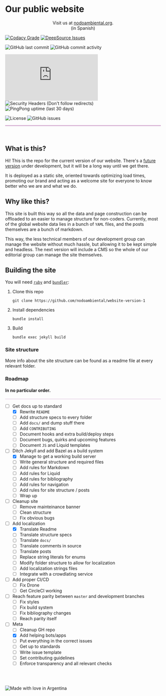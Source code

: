 
# Our public website

<p style="text-align:center;">Visit us at <a href="https://nodoambiental.org">nodoambiental.org</a>.<br>(in Spanish)</p>

[![Codacy Grade](https://app.codacy.com/project/badge/Grade/db929a95de9143a5a1a6df49f907030b)](https://www.codacy.com/gh/nodoambiental/website-version-1/dashboard?utm_source=github.com&amp;utm_medium=referral&amp;utm_content=nodoambiental/website-version-1&amp;utm_campaign=Badge_Grade) [![DeepSource Issues](https://deepsource.io/gh/nodoambiental/website-version-1.svg/?label=active+issues&show_trend=true&token=M1h9O4ftajm72GxBp_rSBQ4h)](https://deepsource.io/gh/nodoambiental/website-version-1/?ref=repository-badge)

![GitHub last commit](https://img.shields.io/github/last-commit/nodoambiental/website-version-1) ![GitHub commit activity](https://img.shields.io/github/commit-activity/m/nodoambiental/website-version-1)

![Mozilla HTTP Observatory Grade](https://img.shields.io/mozilla-observatory/grade-score/nodoambiental.org?publish) ![Security Headers (Don't follow redirects)](https://img.shields.io/security-headers?ignoreRedirects&url=https%3A%2F%2Fnodoambiental.org) ![PingPong uptime (last 30 days)](https://img.shields.io/pingpong/uptime/sp_5730e230eff6469e9c49556f640835d6)

![License](https://img.shields.io/github/license/nodoambiental/website-version-1) ![GitHub issues](https://img.shields.io/github/issues/nodoambiental/website-version-1)

<hr style="height:3px;background-color:#99339060;"><br>

## What is this?

Hi! This is the repo for the current version of our website. There's a [future version](https://github.com/nodoambiental/website-version-2) under development, but it will be a long way until we get there.

It is deployed as a static site, oriented towards optimizing load times, promoting our brand and acting as a welcome site for everyone to know better who we are and what we do.

## Why like this?

This site is built this way so all the data and page construction can be offloaded to an easier to manage structure for non-coders. Currently, most of the global website data lies in a bunch of `YAML` files, and the posts themselves are a bunch of markdown.

This way, the less technical members of our development group can manage the website without much hassle, but allowing it to be kept simple and headless. The next version will include a CMS so the whole of our editorial group can manage the site themselves.

## Building the site

You will need [`ruby`](https://www.ruby-lang.org/es/documentation/installation/) and [`bundler`](https://bundler.io/es/):

1. Clone this repo

    ```shell
    git clone https://github.com/nodoambiental/website-version-1
    ```

2. Install dependencies

    ```shell
    bundle install
    ```

3. Build

    ```shell
    bundle exec jekyll build
    ```

### Site structure

More info about the site structure can be found as a readme file at every relevant folder.

### Roadmap

#### In no particular order.

<hr style="height:1px;background-color:#99339060;">

- [ ] Get docs up to standard
  - [x] Rewrite `README`
  - [ ] Add structure specs to every folder
  - [ ] Add `docs/` and dump stuff there
  - [ ] Add `CONTRIBUTING`
  - [ ] Document hooks and extra build/deploy steps
  - [ ] Document bugs, quirks and upcoming features
  - [ ] Document `JS` and Liquid templates

- [ ] Ditch Jekyll and add Bazel as a build system
  - [x] Manage to get a working build server
  - [ ] Write general structure and required files
  - [ ] Add rules for Markdown
  - [ ] Add rules for Liquid
  - [ ] Add rules for bibliography
  - [ ] Add rules for navigation
  - [ ] Add rules for site structure / posts
  - [ ] Wrap up

- [ ] Cleanup site
  - [ ] Remove mainteinance banner
  - [ ] Clean structure
  - [ ] Fix obvious bugs

- [ ] Add localization
  - [x] Translate Readme
  - [ ] Translate structure specs
  - [ ] Translate `docs/`
  - [ ] Translate comments in source
  - [ ] Translate posts
  - [ ] Replace string literals for enums
  - [ ] Modify folder structure to allow for localization
  - [ ] Add localization strings files
  - [ ] Integrate with a crowdlating service

- [ ] Add proper CI/CD
  - [ ] Fix Drone
  - [ ] Get CircleCI working

- [ ] Reach feature parity between `master` and development branches
  - [ ] Fix styles
  - [ ] Fix build system
  - [ ] Fix bibliography changes
  - [ ] Reach parity itself

- [ ] Meta
  - [ ] Cleanup GH repo
  - [x] Add helping bots/apps
  - [ ] Put everything in the correct issues
  - [ ] Get up to standards
  - [ ] Write issue template
  - [ ] Set contributing guidelines
  - [ ] Enforce transparency and all relevant checks

<br/><br/>

![Made with love in Argentina](https://madewithlove.now.sh/ar?heart=true&template=for-the-badge)
